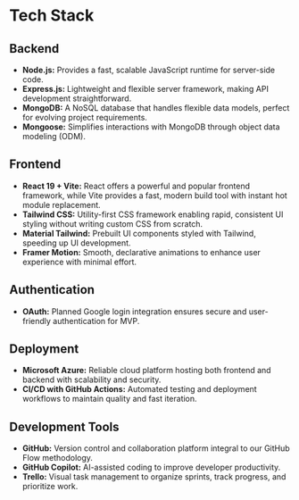 # Tech Stack

## Backend
- **Node.js:** Provides a fast, scalable JavaScript runtime for server-side code.
- **Express.js:** Lightweight and flexible server framework, making API development straightforward.
- **MongoDB:** A NoSQL database that handles flexible data models, perfect for evolving project requirements.
- **Mongoose:** Simplifies interactions with MongoDB through object data modeling (ODM).

## Frontend
- **React 19 + Vite:** React offers a powerful and popular frontend framework, while Vite provides a fast, modern build tool with instant hot module replacement.
- **Tailwind CSS:** Utility-first CSS framework enabling rapid, consistent UI styling without writing custom CSS from scratch.
- **Material Tailwind:** Prebuilt UI components styled with Tailwind, speeding up UI development.
- **Framer Motion:** Smooth, declarative animations to enhance user experience with minimal effort.

## Authentication
- **OAuth:** Planned Google login integration ensures secure and user-friendly authentication for MVP.

## Deployment
- **Microsoft Azure:** Reliable cloud platform hosting both frontend and backend with scalability and security.
- **CI/CD with GitHub Actions:** Automated testing and deployment workflows to maintain quality and fast iteration.

## Development Tools
- **GitHub:** Version control and collaboration platform integral to our GitHub Flow methodology.
- **GitHub Copilot:** AI-assisted coding to improve developer productivity.
- **Trello:** Visual task management to organize sprints, track progress, and prioritize work.
